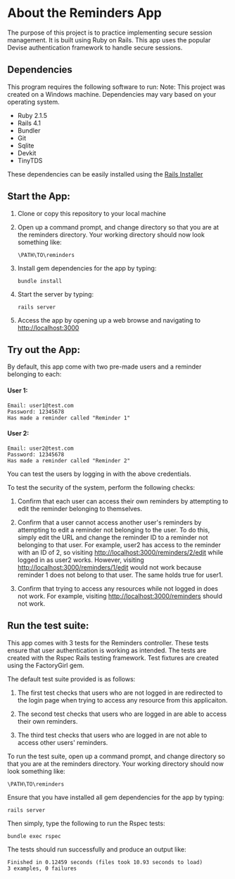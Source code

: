 # About the Reminders App
The purpose of this project is to practice implementing secure session management. It is built using Ruby on Rails. 
This app uses the popular Devise authentication framework to handle secure sessions.


## Dependencies
This program requires the following software to run:
Note: This project was created on a Windows machine. Dependencies may vary based on your operating system.

* Ruby 2.1.5
* Rails 4.1
* Bundler
* Git
* Sqlite
* Devkit
* TinyTDS

These dependencies can be easily installed using the [Rails Installer](http://railsinstaller.org/en)


## Start the App:
1. Clone or copy this repository to your local machine
2. Open up a command prompt, and change directory so that you are at the reminders directory. Your working directory should now look something like:

	`\PATH\TO\reminders`

3. Install gem dependencies for the app by typing:

	```console
	bundle install
	```

4. Start the server by typing:

	```console
	rails server
	```

5. Access the app by opening up a web browse and navigating to [http://localhost:3000](http://localhost:3000)


## Try out the App:
By default, this app come with two pre-made users and a reminder belonging to each:


#### User 1:
	Email: user1@test.com
	Password: 12345678
	Has made a reminder called "Reminder 1"

#### User 2:
	Email: user2@test.com
	Password: 12345678
	Has made a reminder called "Reminder 2"


You can test the users by logging in with the above credentials.

To test the security of the system, perform the following checks: 

1. Confirm that each user can access their own reminders by attempting to edit the reminder belonging to themselves.

2. Confirm that a user cannot access another user's reminders by attempting to edit a reminder not belonging to the user. 
To do this, simply edit the URL and change the reminder ID to a reminder not belonging to that user.
For example, user2 has access to the reminder with an ID of 2, so visiting 
[http://localhost:3000/reminders/2/edit](http://localhost:3000/reminders/2/edit ) while logged in as user2
works. However, visiting [http://localhost:3000/reminders/1/edit](http://localhost:3000/reminders/1/edit ) would 
not work because reminder 1 does not belong to that user. The same holds true for user1.

3. Confirm that trying to access any resources while not logged in does not work.
For example, visiting [http://localhost:3000/reminders](http://localhost:3000/reminders) should not work.


## Run the test suite:
This app comes with 3 tests for the Reminders controller. These tests ensure that user authentication is working
as intended. The tests are created with the Rspec Rails testing framework. Test fixtures are created using the FactoryGirl gem.

The default test suite provided is as follows:

1. The first test checks that users who are not logged in are redirected to the login page when trying to access any resource from this applicaiton. 

2. The second test checks that users who are logged in are able to access their own reminders.

3. The third test checks that users who are logged in are not able to access other users' reminders. 

To run the test suite, open up a command prompt, and change directory so that you are at the reminders directory. Your working directory should now look something like:

`\PATH\TO\reminders`

Ensure that you have installed all gem dependencies for the app by typing:

```console
rails server
```

Then simply, type the following to run the Rspec tests:

```console
bundle exec rspec
```

The tests should run successfully and produce an output like:
	
```console
Finished in 0.12459 seconds (files took 10.93 seconds to load)
3 examples, 0 failures
```